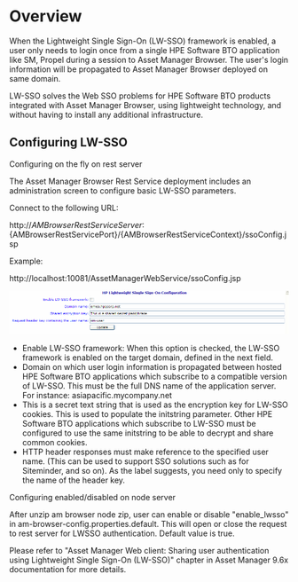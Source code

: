 # Overview
When the Lightweight Single Sign-On (LW-SSO) framework is enabled, a user only needs to login once from a single HPE Software BTO application like SM, Propel during a session to Asset Manager Browser. The user's login information will be propagated to Asset Manager Browser deployed on same domain.

LW-SSO solves the Web SSO problems for HPE Software BTO products integrated with Asset Manager Browser, using lightweight technology, and without having to install any additional infrastructure.

## Configuring LW-SSO

Configuring on the fly on rest server

The Asset Manager Browser Rest Service deployment includes an administration screen to configure basic LW-SSO parameters.

Connect to the following URL:

http://${AMBrowserRestServiceServer}:${AMBrowserRestServicePort}/{AMBrowserRestServiceContext}/ssoConfig.jsp

Example:

http://localhost:10081/AssetManagerWebService/ssoConfig.jsp

![LWSSO](img/lwsso.png)

- Enable LW-SSO framework: When this option is checked, the LW-SSO framework is enabled on the target domain, defined in the next field.
- Domain on which user login information is propagated between hosted HPE Software BTO applications which subscribe to a compatible version of LW-SSO. This must be the full DNS name of the application server. For instance: asiapacific.mycompany.net
- This is a secret text string that is used as the encryption key for LW-SSO cookies. This is used to populate the initstring parameter. Other HPE Software BTO applications which subscribe to LW-SSO must be configured to use the same initstring to be able to decrypt and share common cookies. 
- HTTP header responses must make reference to the specified user name. (This can be used to support SSO solutions such as for Siteminder, and so on). As the label suggests, you need only to specify the name of the header key.

Configuring enabled/disabled on node server

After unzip am browser node zip, user can enable or disable "enable_lwsso" in am-browser-config.properties.default. This will open or close the request to rest server for LWSSO authentication. Default value is true.

Please refer to "Asset Manager Web client: Sharing user authentication using Lightweight Single Sign-On (LW-SSO)" chapter in Asset Manager 9.6x documentation for more details.